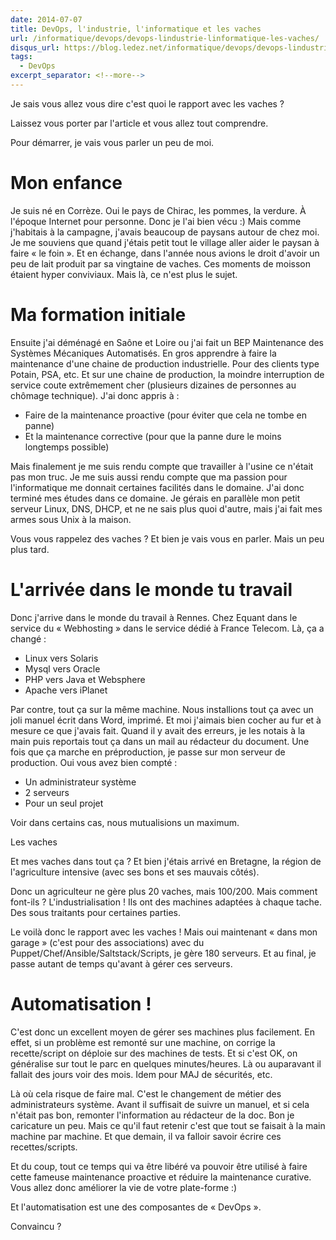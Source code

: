 ```yaml
---
date: 2014-07-07
title: DevOps, l'industrie, l'informatique et les vaches
url: /informatique/devops/devops-lindustrie-linformatique-les-vaches/
disqus_url: https://blog.ledez.net/informatique/devops/devops-lindustrie-linformatique-les-vaches/
tags:
  - DevOps
excerpt_separator: <!--more-->
---
```

<p class="p1">
  Je sais vous allez vous dire c'est quoi le rapport avec les vaches ?
</p>

<p class="p1">
  Laissez vous porter par l'article et vous allez tout comprendre.<!--more-->
</p>

<p class="p1">
  Pour démarrer, je vais vous parler un peu de moi.
</p>

# Mon enfance

<p class="p1">
  Je suis né en Corrèze. Oui le pays de Chirac, les pommes, la verdure. À l'époque Internet pour personne. Donc je l'ai bien vécu :) Mais comme j'habitais à la campagne, j'avais beaucoup de paysans autour de chez moi. Je me souviens que quand j'étais petit tout le village aller aider le paysan à faire &laquo;&nbsp;le foin&nbsp;&raquo;. Et en échange, dans l'année nous avions le droit d'avoir un peu de lait produit par sa vingtaine de vaches. Ces moments de moisson étaient hyper conviviaux. Mais là, ce n'est plus le sujet.
</p>

# Ma formation initiale

<p class="p1">
  Ensuite j'ai déménagé en Saône et Loire ou j'ai fait un BEP Maintenance des Systèmes Mécaniques Automatisés. En gros apprendre à faire la maintenance d'une chaine de production industrielle. Pour des clients type Potain, PSA, etc. Et sur une chaine de production, la moindre interruption de service coute extrêmement cher (plusieurs dizaines de personnes au chômage technique). J'ai donc appris à :
</p>

- Faire de la maintenance proactive (pour éviter que cela ne tombe en panne)
- Et la maintenance corrective (pour que la panne dure le moins longtemps possible)

<p class="p2">
  Mais finalement je me suis rendu compte que travailler à l'usine ce n'était pas mon truc. Je me suis aussi rendu compte que ma passion pour l'informatique me donnait certaines facilités dans le domaine. J'ai donc terminé mes études dans ce domaine. Je gérais en parallèle mon petit serveur Linux, DNS, DHCP, et ne ne sais plus quoi d'autre, mais j'ai fait mes armes sous Unix à la maison.
</p>

<p class="p2">
  Vous vous rappelez des vaches ? Et bien je vais vous en parler. Mais un peu plus tard.
</p>

# L'arrivée dans le monde tu travail

<p class="p2">
  Donc j'arrive dans le monde du travail à Rennes. Chez Equant dans le service du &laquo;&nbsp;Webhosting&nbsp;&raquo; dans le service dédié à France Telecom. Là, ça a changé :
</p>

- Linux vers Solaris
- Mysql vers Oracle
- PHP vers Java et Websphere
- Apache vers iPlanet

<p class="p2">
  Par contre, tout ça sur la même machine. Nous installions tout ça avec un joli manuel écrit dans Word, imprimé. Et moi j'aimais bien cocher au fur et à mesure ce que j'avais fait. Quand il y avait des erreurs, je les notais à la main puis reportais tout ça dans un mail au rédacteur du document. Une fois que ça marche en préproduction, je passe sur mon serveur de production. Oui vous avez bien compté :
</p>

- Un administrateur système
- 2 serveurs
- Pour un seul projet

<p class="p2">
  Voir dans certains cas, nous mutualisions un maximum.
</p>

<p class="p2">
  Les vaches
</p>

<p class="p2">
  Et mes vaches dans tout ça ? Et bien j'étais arrivé en Bretagne, la région de l'agriculture intensive (avec ses bons et ses mauvais côtés).
</p>

<p class="p2">
  Donc un agriculteur ne gère plus 20 vaches, mais 100/200. Mais comment font-ils ? L'industrialisation ! Ils ont des machines adaptées à chaque tache. Des sous traitants pour certaines parties.
</p>

<p class="p2">
  Le voilà donc le rapport avec les vaches ! Mais oui maintenant &laquo;&nbsp;dans mon garage&nbsp;&raquo; (c'est pour des associations) avec du Puppet/Chef/Ansible/Saltstack/Scripts, je gère 180 serveurs. Et au final, je passe autant de temps qu'avant à gérer ces serveurs.
</p>

# Automatisation !

<p class="p2">
  C'est donc un excellent moyen de gérer ses machines plus facilement. En effet, si un problème est remonté sur une machine, on corrige la recette/script on déploie sur des machines de tests. Et si c'est OK, on généralise sur tout le parc en quelques minutes/heures. Là ou auparavant il fallait des jours voir des mois. Idem pour MAJ de sécurités, etc.
</p>

<p class="p2">
  Là où cela risque de faire mal. C'est le changement de métier des administrateurs système. Avant il suffisait de suivre un manuel, et si cela n'était pas bon, remonter l'information au rédacteur de la doc. Bon je caricature un peu. Mais ce qu'il faut retenir c'est que tout se faisait à la main machine par machine. Et que demain, il va falloir savoir écrire ces recettes/scripts.
</p>

<p class="p2">
  Et du coup, tout ce temps qui va être libéré va pouvoir être utilisé à faire cette fameuse maintenance proactive et réduire la maintenance curative. Vous allez donc améliorer la vie de votre plate-forme :)
</p>

<p class="p2">
  Et l'automatisation est une des composantes de &laquo;&nbsp;DevOps&nbsp;&raquo;.
</p>

<p class="p1">
  Convaincu ?
</p>
